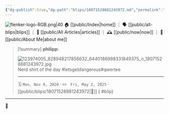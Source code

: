 ```yaml
---
{"dg-publish":true,"dg-path":"blips/18071528881243972.md","permalink":"/blips/18071528881243972/","title":"philipp on instagram @ 2020-11-09"}
---
```



<div class="transclusion internal-embed is-loaded"><div class="markdown-embed">




![flenker-logo-RGB.png|40](/img/user/attachments/flenker-logo-RGB.png)
🏠 [[public/Index\|home]]  ⋮ 🗣️ [[public/all-blips\|blips]] ⋮  📝 [[public/All Articles\|articles]]  ⋮ 🕰️ [[public/now\|now]] ⋮ 🪪 [[public/About Me\|about me]]


</div></div>


> [!summary] **philipp**:
>
> ![123974005_828948217856632_6440186998331849375_n_18071528881243972.jpg](/img/user/attachments/123974005_828948217856632_6440186998331849375_n_18071528881243972.jpg)
> Nerd shirt of the day #letsgetdangerous#qwertee
> - - -
>
> 🗓️ <code>Mon, Nov 9, 2020</code>  · ✏️ <code> Fri, May 2, 2025</code>  · [[public/blips/18071528881243972\|🔗]]
{ #blip}


- - -

 👾
